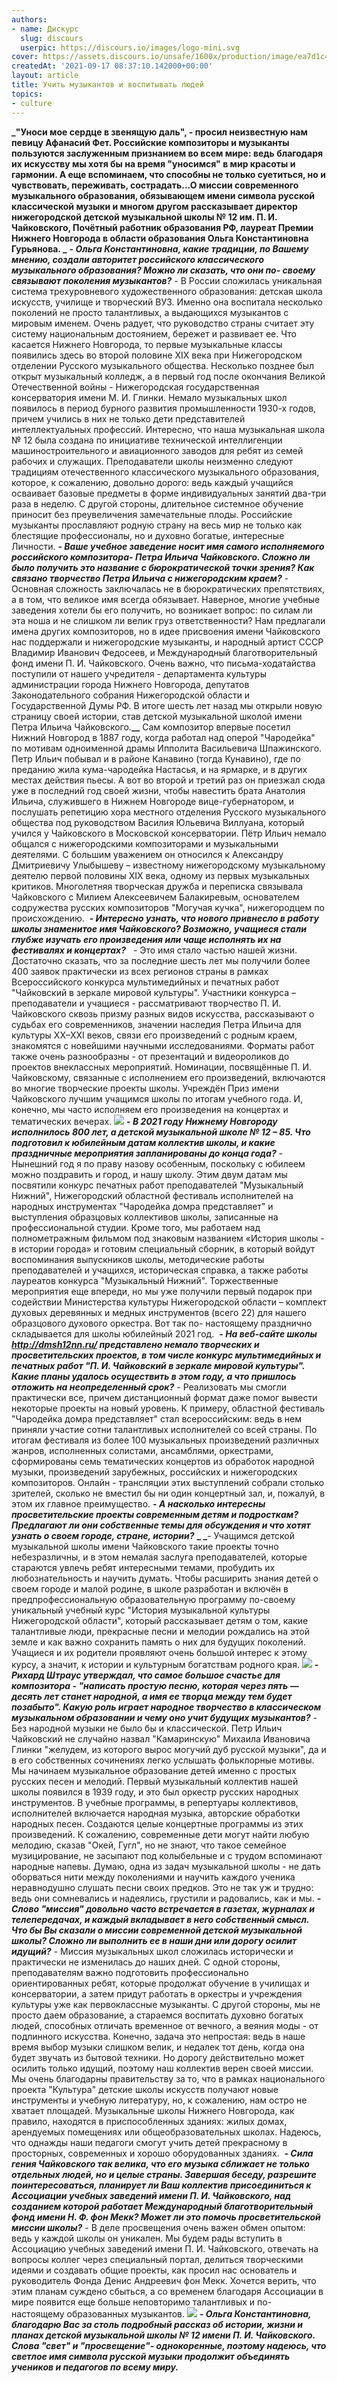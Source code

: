 ```yaml
---
authors:
- name: Дискурс
  slug: discours
  userpic: https://discours.io/images/logo-mini.svg
cover: https://assets.discours.io/unsafe/1600x/production/image/ea7d1c40-1790-11ec-8be2-b99f20e2c48c.JPG
createdAt: '2021-09-17 08:37:10.142000+00:00'
layout: article
title: Учить музыкантов и воспитывать людей
topics:
- culture
---
```


**_"Уноси мое сердце в звенящую даль", - просил неизвестную нам певицу Афанасий Фет. Российские композиторы и музыканты пользуются заслуженным признанием во всем мире: ведь благодаря их искусству мы хотя бы на время "уносимся" в мир красоты и гармонии. А еще вспоминаем, что способны не только суетиться, но и чувствовать, переживать, сострадать...О миссии современного музыкального образования, обязывающем имени символа русской классической музыки и многом другом рассказывает директор нижегородской детской музыкальной школы № 12 им. П. И. Чайковского, Почётный работник образования РФ, лауреат Премии Нижнего Новгорода в области образования Ольга Константиновна Гурьянова. _**         **_\- Ольга Константиновна, какие традиции, по Вашему мнению, создали авторитет российского классического музыкального образования? Можно ли сказать, что они по- своему связывают поколения музыкантов?_**        \- В России сложилась уникальная система трехуровневого художественного образования: детская школа искусств, училище и творческий ВУЗ. Именно она воспитала несколько поколений не просто талантливых, а выдающихся музыкантов с мировым именем. Очень радует, что руководство страны считает эту систему национальным достоянием, бережет и развивает ее. Что касается Нижнего Новгорода, то первые музыкальные классы появились здесь во второй половине XIX века при Нижегородском отделении Русского музыкального общества. Несколько позднее был открыт музыкальный колледж, а в первый год после окончания Великой Отечественной войны - Нижегородская государственная консерватория имени М. И. Глинки. Немало музыкальных школ появилось в период бурного развития промышленности 1930-х годов, причем учились в них не только дети представителей интеллектуальных профессий. Интересно, что наша музыкальная школа № 12 была создана по инициативе технической интеллигенции машиностроительного и авиационного заводов для ребят из семей рабочих и служащих. Преподаватели школы неизменно следуют традициям отечественного классического музыкального образования, которое, к сожалению, довольно дорого: ведь каждый учащийся осваивает базовые предметы в форме индивидуальных занятий два-три раза в неделю. С другой стороны, длительное системное обучение приносит без преувеличения замечательные плоды. Российские музыканты прославляют родную страну на весь мир не только как блестящие профессионалы, но и духовно богатые, интересные Личности.     **_\- Ваше учебное заведение носит имя самого исполняемого российского композитора- Петра Ильича Чайковского. Сложно ли было получить это название с бюрократической точки зрения? Как связано творчество Петра Ильича с нижегородским краем?_**     \- Основная сложность заключалась не в бюрократических препятствиях, а в том, что великое имя всегда обязывает. Наверное, многие учебные заведения хотели бы его получить, но возникает вопрос: по силам ли эта ноша и не слишком ли велик груз ответственности? Нам предлагали имена других композиторов, но в идее присвоения имени Чайковского нас поддержали и нижегородские музыканты, и народный артист СССР Владимир Иванович Федосеев, и Международный благотворительный фонд имени П. И. Чайковского. Очень важно, что письма-ходатайства поступили от нашего учредителя - департамента культуры администрации города Нижнего Новгорода, депутатов Законодательного собрания Нижегородской области и Государственной Думы РФ. В итоге шесть лет назад мы открыли новую страницу своей истории, став детской музыкальной школой имени Петра Ильича Чайковского.**__**     Сам композитор впервые посетил Нижний Новгород в 1887 году, когда работал над оперой "Чародейка" по мотивам одноименной драмы Ипполита Васильевича Шпажинского. Петр Ильич побывал и в районе Канавино (тогда Кунавино), где по преданию жила кума-чародейка Настасья, и на ярмарке, и в других местах действия пьесы. А вот во второй и третий раз он приезжал сюда уже в последний год своей жизни, чтобы навестить брата Анатолия Ильича, служившего в Нижнем Новгороде вице-губернатором, и послушать репетицию хора местного отделения Русского музыкального общества под руководством Василия Юльевича Виллуана, который учился у Чайковского в Московской консерватории. Пётр Ильич немало общался с нижегородскими композиторами и музыкальными деятелями. С большим уважением он относился к Александру Дмитриевичу Улыбышеву – известному нижегородскому музыкальному деятелю первой половины XIX века, одному из первых музыкальных критиков. Многолетняя творческая дружба и переписка связывала Чайковского с Милием Алексеевичем Балакиревым, основателем содружества русских композиторов "Могучая кучка", нижегородцем по происхождению.      **_\- Интересно узнать, что нового привнесло в работу школы знаменитое имя Чайковского? Возможно, учащиеся стали глубже изучать его произведения или чаще исполнять их на фестивалях и концертах?_**         \- Это имя стало частью нашей жизни. Достаточно сказать, что за последние шесть лет мы получили более 400 заявок практически из всех регионов страны в рамках Всероссийского конкурса мультимедийных и печатных работ "Чайковский в зеркале мировой культуры". Участники конкурса – преподаватели и учащиеся - рассматривают творчество П. И. Чайковского сквозь призму разных видов искусства, рассказывают о судьбах его современников, значении наследия Петра Ильича для культуры XX–XXI веков, связи его произведений с родным краем, знакомятся с новейшими научными исследованиями. Форматы работ также очень разнообразны - от презентаций и видеороликов до проектов внеклассных мероприятий.      Номинации, посвящённые П. И. Чайковскому, связанные с исполнением его произведений, включаются во многие творческие проекты школы. Учреждён Приз имени Чайковского лучшим учащимся школы по итогам учебного года. И, конечно, мы часто исполняем его произведения на концертах и тематических вечерах.  ![](https://assets.discours.io/unsafe/1600x/production/image/65e3afc0-1791-11ec-8be2-b99f20e2c48c.jpg)     **_\- В 2021 году Нижнему Новгороду исполнилось 800 лет, а детской музыкальной школе № 12 – 85. Что подготовил к юбилейным датам коллектив школы, и какие праздничные мероприятия запланированы до конца года?_**      \- Нынешний год я по праву назову особенным, поскольку с юбилеем можно поздравить и город, и нашу школу. Этим двум датам мы посвятили конкурс печатных работ преподавателей "Музыкальный Нижний", Нижегородский областной фестиваль исполнителей на народных инструментах "Чародейка домра представляет" и выступления образцовых коллективов школы, записанные на профессиональной студии. Кроме того, мы работаем над полнометражным фильмом под знаковым названием «История школы - в истории города» и готовим специальный сборник, в который войдут воспоминания выпускников школы, методические работы преподавателей и учащихся, историческая справка, а также работы лауреатов конкурса "Музыкальный Нижний". Торжественные мероприятия еще впереди, но мы уже получили первый подарок при содействии Министерства культуры Нижегородской области – комплект духовых деревянных и медных инструментов (всего 22) для нашего образцового духового оркестра. Вот так по- настоящему празднично складывается для школы юбилейный 2021 год.      **_\- На веб-сайте школы http://dmsh12nn.ru/ представлено немало творческих и просветительских проектов, в том числе конкурс мультимедийных и печатных работ "П. И. Чайковский в зеркале мировой культуры". Какие планы удалось осуществить в этом году, а что пришлось отложить на неопределенный срок?_**     \- Реализовать мы смогли практически все, причем дистанционный формат даже помог вывести некоторые проекты на новый уровень. К примеру, областной фестиваль "Чародейка домра представляет" стал всероссийским: ведь в нем приняли участие сотни талантливых исполнителей со всей страны. По итогам фестиваля из более 100 музыкальных произведений различных жанров, исполненных солистами, ансамблями, оркестрами, сформированы семь тематических концертов из обработок народной музыки, произведений зарубежных, российских и нижегородских композиторов. Онлайн - трансляции этих выступлений собрали столько зрителей, сколько не вместил бы ни один концертный зал, и, пожалуй, в этом их главное преимущество.     **_\- А насколько интересны просветительские проекты современным детям и подросткам? Предлагают ли они собственные темы для обсуждения и что хотят узнать о своем городе, стране, истории?_**     **_ _**\- Учащимся детской музыкальной школы имени Чайковского такие проекты точно небезразличны, и в этом немалая заслуга преподавателей, которые стараются увлечь ребят интересными темами, пробудить их любознательность и научить думать. Чтобы расширить знания детей о своем городе и малой родине, в школе разработан и включён в предпрофессиональную образовательную программу по-своему уникальный учебный курс "История музыкальной культуры Нижегородской области", который рассказывает детям о том, какие талантливые люди, прекрасные песни и мелодии рождались на этой земле и как важно сохранить память о них для будущих поколений. Учащиеся и их родители проявляют очень большой интерес к этому курсу, а значит, к истории и культурным богатствам родного края.  ![](https://assets.discours.io/unsafe/1600x/production/image/aefd5ee0-1791-11ec-8be2-b99f20e2c48c.jpg)     **_\- Рихард Штраус утверждал, что самое большое счастье для композитора - "написать простую песню, которая через пять — десять лет станет народной, а имя ее творца между тем будет позабыто". Какую роль играет народное творчество в классическом музыкальном образовании и чему оно учит будущих музыкантов?_**     \- Без народной музыки не было бы и классической. Петр Ильич Чайковский не случайно назвал "Камаринскую" Михаила Ивановича Глинки "желудем, из которого вырос могучий дуб русской музыки", да и в его собственных сочинениях легко услышать фольклорные мотивы. Мы начинаем музыкальное образование детей именно с простых русских песен и мелодий. Первый музыкальный коллектив нашей школы появился в 1939 году, и это был оркестр русских народных инструментов. В учебные программы, в репертуары коллективов, исполнителей включается народная музыка, авторские обработки народных песен. Создаются целые концертные программы из этих произведений. К сожалению, современные дети могут найти любую мелодию, сказав "Oкей, Гугл", но не знают, что такое семейное музицирование, не засыпают под колыбельные и с трудом вспоминают народные напевы. Думаю, одна из задач музыкальной школы - не дать оборваться нити между поколениями и научить каждого ученика неравнодушно слушать песни своих предков. Это не так уж и трудно: ведь они сомневались и надеялись, грустили и радовались, как и мы.     **_\- Слово "миссия" довольно часто встречается в газетах, журналах и телепередачах, и каждый вкладывает в него собственный смысл. Что бы Вы сказали о миссии современной детской музыкальной школы? Сложно ли выполнить ее в наши дни или дорогу осилит идущий?_**     \- Миссия музыкальных школ сложилась исторически и практически не изменилась до наших дней. С одной стороны, преподавателям важно подготовить профессионально ориентированных ребят, которые продолжат обучение в училищах и консерватории, а затем придут работать в оркестры и учреждения культуры уже как первоклассные музыканты. С другой стороны, мы не просто даем образование, а стараемся воспитать духовно богатых людей, способных отличать временное от вечного, а веяния моды - от подлинного искусства. Конечно, задача это непростая: ведь в наше время выбор музыки слишком велик, и недалек тот день, когда она будет звучать из бытовой техники. Но дорогу действительно может осилить только идущий, поэтому наш коллектив верен своей миссии. Мы очень благодарны правительству за то, что в рамках национального проекта "Культура" детские школы искусств получают новые инструменты и учебную литературу, но, к сожалению, нам остро не хватает площадей. Музыкальные школы Нижнего Новгорода, как правило, находятся в приспособленных зданиях: жилых домах, арендуемых помещениях или общеобразовательных школах. Надеюсь, что однажды наши педагоги смогут учить детей прекрасному в просторных, современных и хорошо оборудованных зданиях.      **_\- Сила гения Чайковского так велика, что его музыка сближает не только отдельных людей, но и целые страны. Завершая беседу, разрешите поинтересоваться, планирует ли Ваш коллектив присоединиться к Ассоциации учебных заведений имени П. И. Чайковского, над созданием которой работает Международный благотворительный фонд имени Н. Ф. фон Мекк? Может ли это помочь просветительской миссии школы?_**        \- В деле просвещения очень важен обмен опытом: ведь у каждой школы он уникален. Мы будем рады вступить в Ассоциацию учебных заведений имени П. И. Чайковского, отвечать на вопросы коллег через специальный портал, делиться творческими идеями и создавать общие проекты, как просил нас основатель и руководитель Фонда Денис Андреевич фон Мекк. Хочется верить, что этим планам суждено сбыться, а со временем благодаря Ассоциации в мире появится еще больше неповторимо талантливых и по- настоящему образованных музыкантов.  ![](https://assets.discours.io/unsafe/1600x/production/image/bce40680-1791-11ec-8be2-b99f20e2c48c.jpg)         **_\- Ольга Константиновна, благодарю Вас за столь подробный рассказ об истории, жизни и планах детской музыкальной школы № 12 имени П. И. Чайковского. Слова "свет" и "просвещение"- однокоренные, поэтому надеюсь, что светлое имя символа русской музыки продолжит объединять учеников и педагогов по всему миру._**